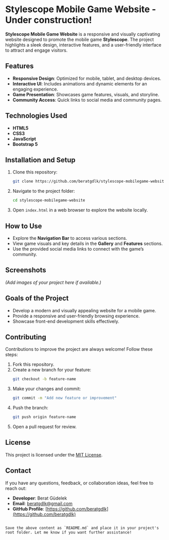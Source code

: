 # Stylescope Mobile Game Website - Under construction!

**Stylescope Mobile Game Website** is a responsive and visually captivating website designed to promote the mobile game **Stylescope**. The project highlights a sleek design, interactive features, and a user-friendly interface to attract and engage visitors.

## Features

- **Responsive Design**: Optimized for mobile, tablet, and desktop devices.
- **Interactive UI**: Includes animations and dynamic elements for an engaging experience.
- **Game Presentation**: Showcases game features, visuals, and storyline.
- **Community Access**: Quick links to social media and community pages.

## Technologies Used

- **HTML5**
- **CSS3**
- **JavaScript**
- **Bootstrap 5**

## Installation and Setup

1. Clone this repository:
   ```bash
   git clone https://github.com/beratgdlk/stylescope-mobilegame-website.git
   ```
2. Navigate to the project folder:
   ```bash
   cd stylescope-mobilegame-website
   ```
3. Open `index.html` in a web browser to explore the website locally.

## How to Use

- Explore the **Navigation Bar** to access various sections.
- View game visuals and key details in the **Gallery** and **Features** sections.
- Use the provided social media links to connect with the game’s community.

## Screenshots

*(Add images of your project here if available.)*

## Goals of the Project

- Develop a modern and visually appealing website for a mobile game.
- Provide a responsive and user-friendly browsing experience.
- Showcase front-end development skills effectively.

## Contributing

Contributions to improve the project are always welcome! Follow these steps:

1. Fork this repository.
2. Create a new branch for your feature:
   ```bash
   git checkout -b feature-name
   ```
3. Make your changes and commit:
   ```bash
   git commit -m "Add new feature or improvement"
   ```
4. Push the branch:
   ```bash
   git push origin feature-name
   ```
5. Open a pull request for review.

## License

This project is licensed under the [MIT License](LICENSE).

## Contact

If you have any questions, feedback, or collaboration ideas, feel free to reach out:

- **Developer**: Berat Güdelek
- **Email**: beratgdlk@gmail.com
- **GitHub Profile**: [https://github.com/beratgdlk](https://github.com/beratgdlk)
```

Save the above content as `README.md` and place it in your project's root folder. Let me know if you want further assistance!
